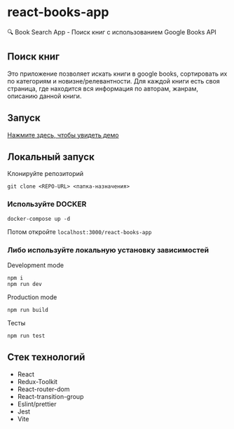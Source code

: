# react-books-app

:mag: Book Search App - Поиск книг с использованием Google Books API

## Поиск книг

Это приложение позволяет искать книги в google books, сортировать их по категориям и новизне/релевантности.
Для каждой книги есть своя страница, где находится вся информация по авторам, жанрам, описанию данной книги.

## Запуск

[Нажмите здесь, чтобы увидеть демо](https://keeeparis.github.io/react-books-app/)

## Локальный запуск

Клонируйте репозиторий

```
git clone <REPO-URL> <папка-назначения>
```

### Используйте DOCKER

```
docker-compose up -d
```

Потом откройте `localhost:3000/react-books-app`

### Либо используйте локальную установку зависимостей

Development mode

```
npm i
npm run dev
```

Production mode

```
npm run build
```

Тесты

```
npm run test
```

## Стек технологий

- React
- Redux-Toolkit
- React-router-dom
- React-transition-group
- Eslint/prettier
- Jest
- Vite
